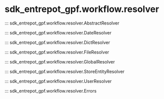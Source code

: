 # sdk_entrepot_gpf.workflow.resolver

::: sdk_entrepot_gpf.workflow.resolver.AbstractResolver

::: sdk_entrepot_gpf.workflow.resolver.DateResolver

::: sdk_entrepot_gpf.workflow.resolver.DictResolver

::: sdk_entrepot_gpf.workflow.resolver.FileResolver

::: sdk_entrepot_gpf.workflow.resolver.GlobalResolver

::: sdk_entrepot_gpf.workflow.resolver.StoreEntityResolver

::: sdk_entrepot_gpf.workflow.resolver.UserResolver

::: sdk_entrepot_gpf.workflow.resolver.Errors

